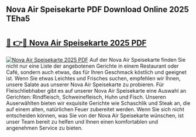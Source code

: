 ## Nova Air Speisekarte PDF Download Online 2025 TEha5

# <h2><a href="http://gc9r53.nevu.top/?p=Nova+Air+Speisekarte">🔗 👉🔴 Nova Air Speisekarte 2025 PDF</a></h2>

[![Nova Air Speisekarte 2025 PDF](https://i.imgur.com/dBaPXMq.png)](http://gc9r53.nevu.top/?p=Nova+Air+Speisekarte)
Auf der Nova Air Speisekarte finden Sie nicht nur eine Liste der angebotenen Gerichte in einem Restaurant oder Café, sondern auch etwas, das für Ihren Geschmack köstlich und geeignet ist. Wenn Sie etwas Leichtes und Frisches suchen, empfehlen wir Ihnen, unsere Salate aus unserer Nova Air Speisekarte zu probieren. Für Fleischliebhaber gibt es auf unserer Nova Air Speisekarte eine Auswahl an Gerichten: Rindfleisch, Schweinefleisch, Huhn und Fisch. Unseren Auserwählten bieten wir exquisite Gerichte wie Schaschlik und Steak an, die auf einem alten, natürlichen Feuer zubereitet werden. Wenn Sie sich nicht entscheiden können, was Sie von der Nova Air Speisekarte wünschen, ist unser Team bereit zu helfen und Ihnen einen komfortablen und angenehmen Service zu bieten.
